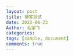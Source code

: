 ```yaml
---
layout: post
title: 博客测试
date: 2023-06-23
Author: 毛掌飞
categories: 
tags: [sample, document]
comments: true
--- 
```

